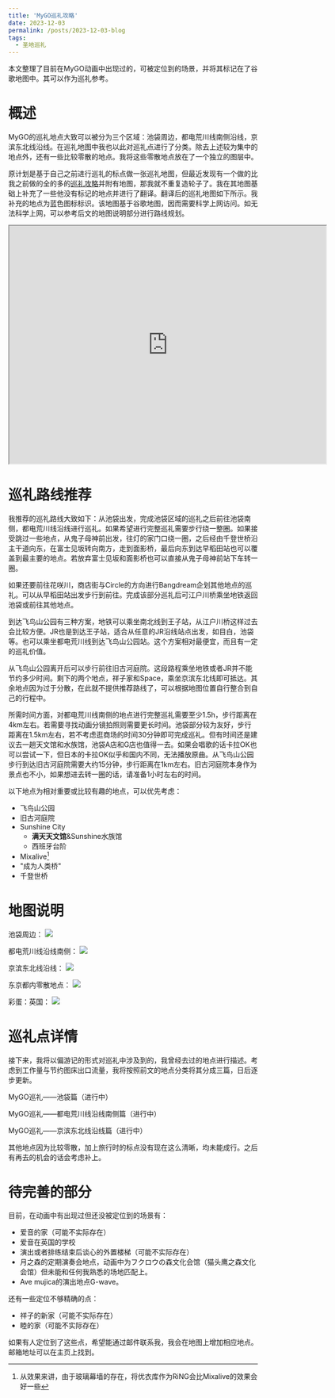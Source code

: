 ```yaml
---
title: 'MyGO巡礼攻略'
date: 2023-12-03
permalink: /posts/2023-12-03-blog
tags:
  - 圣地巡礼
---
```


本文整理了目前在MyGO动画中出现过的，可被定位到的场景，并将其标记在了谷歌地图中。其可以作为巡礼参考。

# 概述

MyGO的巡礼地点大致可以被分为三个区域：池袋周边，都电荒川线南侧沿线，京滨东北线沿线。在巡礼地图中我也以此对巡礼点进行了分类。除去上述较为集中的地点外，还有一些比较零散的地点。我将这些零散地点放在了一个独立的图层中。

原计划是基于自己之前进行巡礼的标点做一张巡礼地图，但最近发现有一个做的比我之前做的全的多的[巡礼攻略](https://tensei-yabuki.hatenablog.com/entry/2023/10/02/230000)并附有地图，那我就不重复造轮子了。我在其地图基础上补充了一些他没有标记的地点并进行了翻译。翻译后的巡礼地图如下所示。我补充的地点为蓝色图标标识。该地图基于谷歌地图，因而需要科学上网访问。如无法科学上网，可以参考后文的地图说明部分进行路线规划。

<iframe src="https://www.google.com/maps/d/embed?mid=1RnIkjmTC6owv0-1AytnBa_0Bx9WC-yg&ehbc=2E312F&noprof=1" width="640" height="480"></iframe>

# 巡礼路线推荐

我推荐的巡礼路线大致如下：从池袋出发，完成池袋区域的巡礼之后前往池袋南侧，都电荒川线沿线进行巡礼。如果希望进行完整巡礼需要步行绕一整圈。如果接受跳过一些地点，从鬼子母神前出发，往灯的家门口绕一圈，之后经由千登世桥沿主干道向东，在富士见坂转向南方，走到面影桥，最后向东到达早稻田站也可以覆盖到最主要的地点。若放弃富士见坂和面影桥也可以直接从鬼子母神前站下车转一圈。

如果还要前往花咲川，商店街与Circle的方向进行Bangdream企划其他地点的巡礼。可以从早稻田站出发步行到前往。完成该部分巡礼后可江户川桥乘坐地铁返回池袋或前往其他地点。

到达飞鸟山公园有三种方案，地铁可以乘坐南北线到王子站，从江户川桥这样过去会比较方便。JR也是到达王子站，适合从任意的JR沿线站点出发，如目白，池袋等。也可以乘坐都电荒川线到达飞鸟山公园站。这个方案相对最便宜，而且有一定的巡礼价值。

从飞鸟山公园离开后可以步行前往旧古河庭院。这段路程乘坐地铁或者JR并不能节约多少时间。剩下的两个地点，祥子家和Space，乘坐京滨东北线即可抵达。其余地点因为过于分散，在此就不提供推荐路线了，可以根据地图位置自行整合到自己的行程中。

所需时间方面，对都电荒川线南侧的地点进行完整巡礼需要至少1.5h，步行距离在4km左右。若需要寻找动画分镜拍照则需要更长时间。池袋部分较为友好，步行距离在1.5km左右，若不考虑逛商场的时间30分钟即可完成巡礼。但有时间还是建议去一趟天文馆和水族馆，池袋A店和G店也值得一去。如果会唱歌的话卡拉OK也可以尝试一下，但日本的卡拉OK似乎和国内不同，无法播放原曲。从飞鸟山公园步行到达旧古河庭院需要大约15分钟，步行距离在1km左右。旧古河庭院本身作为景点也不小，如果想进去转一圈的话，请准备1小时左右的时间。

以下地点为相对重要或比较有趣的地点，可以优先考虑：
* 飞鸟山公园
* 旧古河庭院
* Sunshine City
  * **满天天文馆**&Sunshine水族馆
  * 西班牙台阶
* Mixalive[^1]
* "成为人类桥"
* 千登世桥

# 地图说明

池袋周边：
![](https://lailaps0713-blog.oss-cn-shanghai.aliyuncs.com/img/2023/%E5%BE%AE%E4%BF%A1%E5%9B%BE%E7%89%87_20231203020639.jpg)

都电荒川线沿线南侧：
![](https://lailaps0713-blog.oss-cn-shanghai.aliyuncs.com/img/2023/%E5%BE%AE%E4%BF%A1%E5%9B%BE%E7%89%87_20231203020621.jpg)

京滨东北线沿线：
![](https://lailaps0713-blog.oss-cn-shanghai.aliyuncs.com/img/2023/%E5%BE%AE%E4%BF%A1%E5%9B%BE%E7%89%87_20231203020634.jpg)

东京都内零散地点：
![](https://lailaps0713-blog.oss-cn-shanghai.aliyuncs.com/img/2023/%E5%BE%AE%E4%BF%A1%E5%9B%BE%E7%89%87_20231203020658.jpg)

彩蛋：英国：
![](https://lailaps0713-blog.oss-cn-shanghai.aliyuncs.com/img/2023/%E5%BE%AE%E4%BF%A1%E5%9B%BE%E7%89%87_20231203020648.jpg)

# 巡礼点详情

接下来，我将以偏游记的形式对巡礼中涉及到的，我曾经去过的地点进行描述。考虑到工作量与节约图床出口流量，我将按照前文的地点分类将其分成三篇，日后逐步更新。

MyGO巡礼——池袋篇（进行中）

MyGO巡礼——都电荒川线沿线南侧篇（进行中）

MyGO巡礼——京滨东北线沿线篇（进行中）

其他地点因为比较零散，加上旅行时的标点没有现在这么清晰，均未能成行。之后有再去的机会的话会考虑补上。

# 待完善的部分

目前，在动画中有出现过但还没被定位到的场景有：
* 爱音的家（可能不实际存在）
* 爱音在英国的学校
* 演出或者排练结束后谈心的外置楼梯（可能不实际存在）
* 月之森的定期演奏会地点，动画中为フクロウの森文化会馆（猫头鹰之森文化会馆）但未能和任何我熟悉的场地匹配上。
* Ave mujica的演出地点G-wave。
  
还有一些定位不够精确的点：
* 祥子的新家（可能不实际存在）
* 睦的家（可能不实际存在）

如果有人定位到了这些点，希望能通过邮件联系我，我会在地图上增加相应地点。邮箱地址可以在主页上找到。

[^1]: 从效果来讲，由于玻璃幕墙的存在，将优衣库作为RiNG会比Mixalive的效果会好一些
